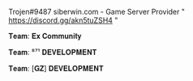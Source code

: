 Trojen#9487
siberwin.com - Game Server Provider " https://discord.gg/akn5tuZSH4 "

𝐓𝐞𝐚𝐦: 𝐄𝐱 𝐂𝐨𝐦𝐦𝐮𝐧𝐢𝐭𝐲

𝐓𝐞𝐚𝐦: ⁸⁷¹ 𝐃𝐄𝐕𝐄𝐋𝐎𝐏𝐌𝐄𝐍𝐓

𝐓𝐞𝐚𝐦: [𝐆𝐙] 𝐃𝐄𝐕𝐄𝐋𝐎𝐏𝐌𝐄𝐍𝐓
